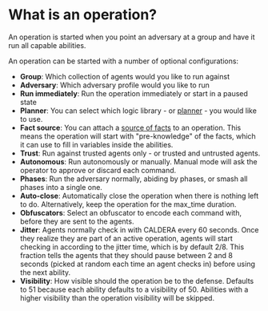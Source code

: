 What is an operation?
=================

An operation is started when you point an adversary at a group and have it run all capable abilities. 

An operation can be started with a number of optional configurations:

* **Group**: Which collection of agents would you like to run against
* **Adversary**: Which adversary profile would you like to run
* **Run immediately**: Run the operation immediately or start in a paused state
* **Planner**: You can select which logic library - or [planner](What-is-a-planner.md) - you would like to use.
* **Fact source**: You can attach a [source of facts](What-is-a-fact.md) to an operation. This means the operation will start with "pre-knowledge" of the facts, which it can use to fill in variables inside the abilities. 
* **Trust**: Run against trusted agents only - or trusted and untrusted agents.
* **Autonomous**: Run autonomously or manually. Manual mode will ask the operator to approve or discard each command.
* **Phases**: Run the adversary normally, abiding by phases, or smash all phases into a single one.
* **Auto-close**: Automatically close the operation when there is nothing left to do. Alternatively, keep the operation for the max_time duration.
* **Obfuscators**: Select an obfuscator to encode each command with, before they are sent to the agents.
* **Jitter**: Agents normally check in with CALDERA every 60 seconds. Once they realize they are part of an active operation, agents will start checking in according to the jitter time, which is by default 2/8. This fraction tells the agents that they should pause between 2 and 8 seconds (picked at random each time an agent checks in) before using the next ability. 
* **Visibility**: How visible should the operation be to the defense. Defaults to 51 because each ability defaults to a visibility of 50. Abilities with a higher visibility than the operation visibility will be skipped.
